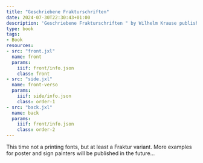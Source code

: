 ```yaml
---
title: "Geschriebene Frakturschriften"
date: 2024-07-30T22:30:43+01:00
description: 'Geschriebene Frakturschriften " by Wilhelm Krause published 1922 by Verlag Otto Maier, Ravensburg. <a class="worldcat" href="http://www.worldcat.org/oclc/72584478">&nbsp;</a>'
type: book
tags:
- Book
resources:
- src: "front.jxl"
  name: front
  params:
    iiif: front/info.json
    class: front
- src: "side.jxl"
  name: front-verso
  params:
    iiif: side/info.json
    class: order-1
- src: "back.jxl"
  name: back
  params:
    iiif: front/info.json
    class: order-2
---
```

This time not a printing fonts, but at least a Fraktur variant. More examples for poster and sign painters will be published in the future...
